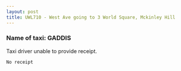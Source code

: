 ```yaml
---
layout: post
title: UWL710 - West Ave going to 3 World Square, Mckinley Hill
---
```


### Name of taxi: GADDIS

Taxi driver unable to provide receipt.

```No receipt```
